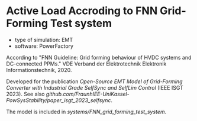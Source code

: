 # Active Load Accroding to FNN Grid-Forming Test system

- type of simulation: EMT
- software: PowerFactory

According to
"FNN Guideline: Grid forming behaviour of HVDC systems and DC-connected 
PPMs." VDE Verband der Elektrotechnik Elektronik Informationstechnik, 2020.

Developed for the publication
*Open-Source EMT Model of Grid-Forming Converter with Industrial Grade SelfSync and SelfLim Control*
(IEEE ISGT 2023).
See also *github.com/FraunhIEE-UniKassel-PowSysStability/paper_isgt_2023_selfsync*.

The model is included in *systems/FNN_grid_forming_test_system*.